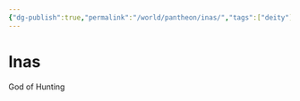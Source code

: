 ```yaml
---
{"dg-publish":true,"permalink":"/world/pantheon/inas/","tags":["deity"]}
---
```


# Inas
God of Hunting